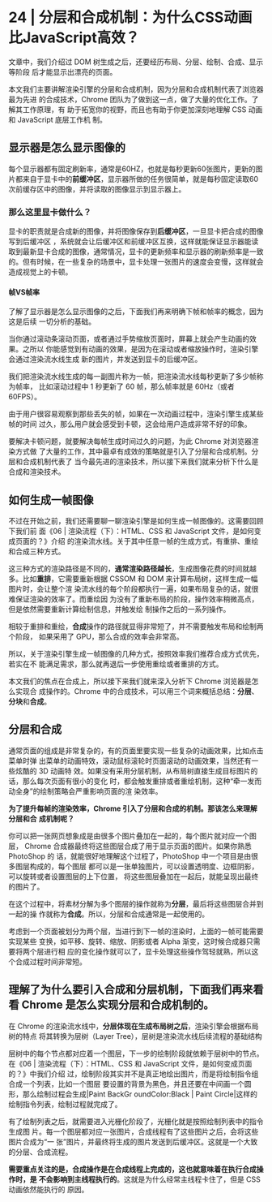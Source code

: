 # 24 | 分层和合成机制：为什么CSS动画比JavaScript高效？


文章中，我们介绍过 DOM 树生成之后，还要经历布局、分层、绘制、合成、显示等阶段
后才能显示出漂亮的页面。


本文我们主要讲解渲染引擎的分层和合成机制，因为分层和合成机制代表了浏览器最为先进
的合成技术，Chrome 团队为了做到这一点，做了大量的优化工作。了解其工作原理，有
助于拓宽你的视野，而且也有助于你更加深刻地理解 CSS 动画和 JavaScript 底层工作机
制。


## 显示器是怎么显示图像的

每个显示器都有固定刷新率，通常是60HZ，也就是每秒更新60张图片，更新的图片都来自于显卡中的**前缓冲区**，显示器所做的任务很简单，就是每秒固定读取60次前缓存区中的图像，并将读取的图像显示到显示器上。


### 那么这里显卡做什么？

显卡的职责就是合成新的图像，并将图像保存到**后缓冲区**，一旦显卡把合成的图像写到后缓冲区
，系统就会让后缓冲区和前缓冲区互换，这样就能保证显示器能读取到最新显卡合成的图像，通常情况，显卡的更新频率和显示器的刷新频率是一致的。但有时候，在一些复杂的场景中，显卡处理一张图片的速度会变慢，这样就会造成视觉上的卡顿。


#### 帧VS帧率

了解了显示器是怎么显示图像的之后，下面我们再来明确下帧和帧率的概念，因为这是后续
一切分析的基础。


当你通过滚动条滚动页面，或者通过手势缩放页面时，屏幕上就会产生动画的效果。之所以
你能感觉到有动画的效果，是因为在滚动或者缩放操作时，渲染引擎会通过渲染流水线生成
新的图片，并发送到显卡的后缓冲区。


我们把渲染流水线生成的每一副图片称为一帧，把渲染流水线每秒更新了多少帧称为帧率，
比如滚动过程中 1 秒更新了 60 帧，那么帧率就是 60Hz（或者 60FPS）。

由于用户很容易观察到那些丢失的帧，如果在一次动画过程中，渲染引擎生成某些帧的时间
过久，那么用户就会感受到卡顿，这会给用户造成非常不好的印象。

要解决卡顿问题，就要解决每帧生成时间过久的问题，为此 Chrome 对浏览器渲染方式做
了大量的工作，其中最卓有成效的策略就是引入了分层和合成机制。分层和合成机制代表了
当今最先进的渲染技术，所以接下来我们就来分析下什么是合成和渲染技术。





## 如何生成一帧图像



不过在开始之前，我们还需要聊一聊渲染引擎是如何生成一帧图像的。这需要回顾下我们前
面《06 | 渲染流程（下）：HTML、CSS 和 JavaScript 文件，是如何变成页面的？》介绍
的渲染流水线。关于其中任意一帧的生成方式，有重排、重绘和合成三种方式。




这三种方式的渲染路径是不同的，**通常渲染路径越长**，生成图像花费的时间就越多。比如**重排**，它需要重新根据 CSSOM 和 DOM 来计算布局树，这样生成一幅图片时，会让整个渲
染流水线的每个阶段都执行一遍，如果布局复杂的话，就很难保证渲染的效率了。而重绘因
为没有了重新布局的阶段，操作效率稍微高点，但是依然需要重新计算绘制信息，并触发绘
制操作之后的一系列操作。



相较于重排和重绘，**合成**操作的路径就显得非常短了，并不需要触发布局和绘制两个阶段，
如果采用了 GPU，那么合成的效率会非常高。


所以，关于渲染引擎生成一帧图像的几种方式，按照效率我们推荐合成方式优先，若实在不
能满足需求，那么就再退后一步使用重绘或者重排的方式。


本文我们的焦点在合成上，所以接下来我们就来深入分析下 Chrome 浏览器是怎么实现合
成操作的。Chrome 中的合成技术，可以用三个词来概括总结：**分层**、**分块**和**合成**。


## 分层和合成

通常页面的组成是非常复杂的，有的页面里要实现一些复杂的动画效果，比如点击菜单时弹
出菜单的动画特效，滚动鼠标滚轮时页面滚动的动画效果，当然还有一些炫酷的 3D 动画特
效。如果没有采用分层机制，从布局树直接生成目标图片的话，那么每次页面有很小的变化
时，都会触发重排或者重绘机制，这种“牵一发而动全身”的绘制策略会严重影响页面的渲
染效率。



**为了提升每帧的渲染效率，Chrome 引入了分层和合成的机制。那该怎么来理解分层和合**
**成机制呢？**


你可以把一张网页想象成是由很多个图片叠加在一起的，每个图片就对应一个图层，
Chrome 合成器最终将这些图层合成了用于显示页面的图片。如果你熟悉 PhotoShop 的
话，就能很好地理解这个过程了，PhotoShop 中一个项目是由很多图层构成的，每个图层
都可以是一张单独图片，可以设置透明度、边框阴影，可以旋转或者设置图层的上下位置，
将这些图层叠加在一起后，就能呈现出最终的图片了。


在这个过程中，将素材分解为多个图层的操作就称为**分层**，最后将这些图层合并到一起的操
作就称为**合成**。所以，分层和合成通常是一起使用的。


考虑到一个页面被划分为两个层，当进行到下一帧的渲染时，上面的一帧可能需要实现某些
变换，如平移、旋转、缩放、阴影或者 Alpha 渐变，这时候合成器只需要将两个层进行相
应的变化操作就可以了，显卡处理这些操作驾轻就熟，所以这个合成过程时间非常短。


## 理解了为什么要引入合成和分层机制，下面我们再来看看 Chrome 是怎么实现分层和合成机制的。


在 Chrome 的渲染流水线中，**分层体现在生成布局树之后**，渲染引擎会根据布局树的特点
将其转换为层树（Layer Tree），层树是渲染流水线后续流程的基础结构


层树中的每个节点都对应着一个图层，下一步的绘制阶段就依赖于层树中的节点。在《06 |
渲染流程（下）：HTML、CSS 和 JavaScript 文件，是如何变成页面的？》中我们介绍
过，绘制阶段其实并不是真正地绘出图片，而是将绘制指令组合成一个列表，比如一个图层
要设置的背景为黑色，并且还要在中间画一个圆形，那么绘制过程会生成|Paint BackGr
oundColor:Black | Paint Circle|这样的绘制指令列表，绘制过程就完成了。


有了绘制列表之后，就需要进入光栅化阶段了，光栅化就是按照绘制列表中的指令生成图
片。每一个图层都对应一张图片，合成线程有了这些图片之后，会将这些图片合成为“一
张”图片，并最终将生成的图片发送到后缓冲区。这就是一个大致的分层、合成流程。


**需要重点关注的是，合成操作是在合成线程上完成的，这也就意味着在执行合成操作时，是**
**不会影响到主线程执行的**。这就是为什么经常主线程卡住了，但是 CSS 动画依然能执行的
原因。






